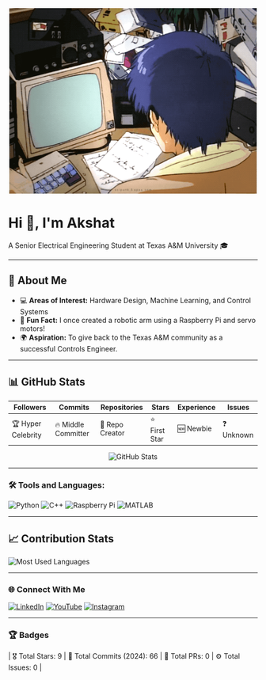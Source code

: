 <div align="center">
  <img src="68747470733a2f2f692e70696e696d672e636f6d2f6f726967696e616c732f36652f61352f66642f36656135666435393834373766346562363232353366633330303430333963612e676966.gif" alt="Profile Banner" width="500" />
</div>

# Hi 👋, I'm Akshat
A Senior Electrical Engineering Student at Texas A&M University 🎓

---

## 🚀 About Me
- 💻 **Areas of Interest:** Hardware Design, Machine Learning, and Control Systems
- 🌟 **Fun Fact:** I once created a robotic arm using a Raspberry Pi and servo motors!
- 🌍 **Aspiration:** To give back to the Texas A&M community as a successful Controls Engineer.

---

## 📊 GitHub Stats
| Followers  | Commits  | Repositories  | Stars  | Experience  | Issues  |
|------------|----------|---------------|--------|-------------|---------|
| 🏆 Hyper Celebrity | 🔥 Middle Committer | 📁 Repo Creator | ⭐ First Star | 🆕 Newbie | ❓ Unknown |

<div align="center">
  <img src="https://github-readme-stats.vercel.app/api?username=AkshatNerella&show_icons=true&theme=radical" alt="GitHub Stats" />
</div>

---

### 🛠️ Tools and Languages:
![Python](https://img.shields.io/badge/-Python-333333?style=flat&logo=python)
![C++](https://img.shields.io/badge/-C++-333333?style=flat&logo=cplusplus)
![Raspberry Pi](https://img.shields.io/badge/-RaspberryPi-333333?style=flat&logo=raspberrypi)
![MATLAB](https://img.shields.io/badge/-MATLAB-333333?style=flat&logo=mathworks)

---

## 📈 Contribution Stats
![Most Used Languages](https://github-readme-stats.vercel.app/api/top-langs/?username=AkshatNerella&layout=compact&theme=radical)

---

### 🌐 Connect With Me
[![LinkedIn](https://img.shields.io/badge/-LinkedIn-blue?style=flat-square&logo=linkedin)](https://www.linkedin.com/in/akshatnerella)
[![YouTube](https://img.shields.io/badge/-YouTube-red?style=flat-square&logo=youtube)](YOUR_YOUTUBE_CHANNEL)
[![Instagram](https://img.shields.io/badge/-Instagram-pink?style=flat-square&logo=instagram)](YOUR_INSTAGRAM)

---

### 🏆 Badges
| 🎖️ Total Stars: 9  | 🔧 Total Commits (2024): 66  | 📌 Total PRs: 0  | ⚙️ Total Issues: 0 |
